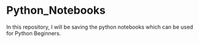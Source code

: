 # Python_Notebooks

In this repository, I will be saving the python notebooks which can be used for Python Beginners.
